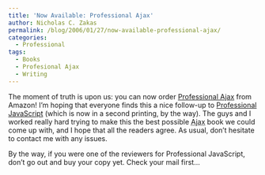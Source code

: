 ```yaml
---
title: 'Now Available: Professional Ajax'
author: Nicholas C. Zakas
permalink: /blog/2006/01/27/now-available-professional-ajax/
categories:
  - Professional
tags:
  - Books
  - Profesional Ajax
  - Writing
---
```

The moment of truth is upon us: you can now order <a title="Professional Ajax" rel="external" href="http://www.amazon.com/gp/product/0471777781/">Professional Ajax</a> from Amazon! I&#8217;m hoping that everyone finds this a nice follow-up to <a title="Professional JavaScript for Web Developers" rel="external" href="http://www.amazon.com/gp/product/0764579088/">Professional JavaScript</a> (which is now in a second printing, by the way). The guys and I worked really hard trying to make this the best possible <acronym title="Asynchronous JavaScript + XML">Ajax</acronym> book we could come up with, and I hope that all the readers agree. As usual, don&#8217;t hesitate to contact me with any issues.

By the way, if you were one of the reviewers for Professional JavaScript, don&#8217;t go out and buy your copy yet. Check your mail first&#8230;
